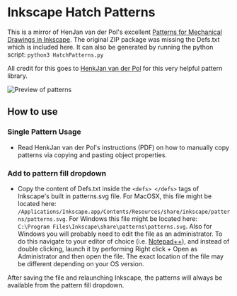 # Inkscape Hatch Patterns

This is a mirror of HenJan van der Pol's excellent [Patterns for Mechanical Drawings in Inkscape](https://inkscape.org/~henkjan_nl/%E2%98%85patterns-for-mechanical-drawings-in-inkscape). The original ZIP package was missing the Defs.txt which is included here. It can also be generated by running the python script: ```python3 HatchPatterns.py```

All credit for this goes to [HenkJan van der Pol](https://inkscape.org/~henkjan_nl/) for this very helpful pattern library.


![Preview of patterns](https://raw.githubusercontent.com/zirafa/inkscape-hatch-patterns/master/preview.png)


## How to use

### Single Pattern Usage
- Read HenkJan van der Pol's instructions (PDF) on how to manually copy patterns via copying and pasting object properties.

### Add to pattern fill dropdown
- Copy the content of Defs.txt inside the ```<defs> </defs>``` tags of Inkscape's built in patterns.svg file. For MacOSX, this file might be located here: ```/Applications/Inkscape.app/Contents/Resources/share/inkscape/patterns/patterns.svg```. For Windows this file might be located here: ```C:\Program Files\Inkscape\share\patterns\patterns.svg```. Also for Windows you will probably need to edit the file as an administrator. To do this navigate to your editor of choice (i.e. [Notepad++](https://notepad-plus-plus.org/)), and instead of double clicking, launch it by performing Right click + Open as Administrator and then open the file. The exact location of the file may be different depending on your OS version.


After saving the file and relaunching Inkscape, the patterns will always be available from the pattern fill dropdown.
